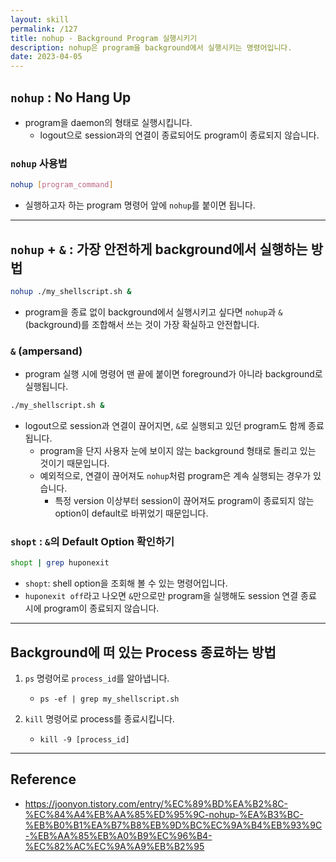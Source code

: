 ```yaml
---
layout: skill
permalink: /127
title: nohup - Background Program 실행시키기
description: nohup은 program을 background에서 실행시키는 명령어입니다.
date: 2023-04-05
---
```



## `nohup` : No Hang Up

- program을 daemon의 형태로 실행시킵니다.
    - logout으로 session과의 연결이 종료되어도 program이 종료되지 않습니다.


### `nohup` 사용법

```sh
nohup [program_command]
```

- 실행하고자 하는 program 명령어 앞에 `nohup`를 붙이면 됩니다.


---


## `nohup` + `&` : 가장 안전하게 background에서 실행하는 방법

```sh
nohup ./my_shellscript.sh &
```
- program을 종료 없이 background에서 실행시키고 싶다면 `nohup`과 `&`(background)를 조합해서 쓰는 것이 가장 확실하고 안전합니다.


### `&` (ampersand)

- program 실행 시에 명령어 맨 끝에 붙이면 foreground가 아니라 background로 실행됩니다.

```sh
./my_shellscript.sh & 
```

- logout으로 session과 연결이 끊어지면, `&`로 실행되고 있던 program도 함께 종료됩니다.
    - program을 단지 사용자 눈에 보이지 않는 background 형태로 돌리고 있는 것이기 때문입니다.
    - 예외적으로, 연결이 끊어져도 `nohup`처럼 program은 계속 실행되는 경우가 있습니다.
        - 특정 version 이상부터 session이 끊어져도 program이 종료되지 않는 option이 default로 바뀌었기 때문입니다.


### `shopt` : `&`의 Default Option 확인하기

```sh
shopt | grep huponexit
```

- `shopt`: shell option을 조회해 볼 수 있는 명령어입니다.
- `huponexit off`라고 나오면 `&`만으로만 program을 실행해도 session 연결 종료 시에 program이 종료되지 않습니다.


---


## Background에 떠 있는 Process 종료하는 방법

1. `ps` 명령어로 `process_id`를 알아냅니다.
    - `ps -ef | grep my_shellscript.sh`

2. `kill` 명령어로 process를 종료시킵니다.
    - `kill -9 [process_id]`


---


## Reference

- <https://joonyon.tistory.com/entry/%EC%89%BD%EA%B2%8C-%EC%84%A4%EB%AA%85%ED%95%9C-nohup-%EA%B3%BC-%EB%B0%B1%EA%B7%B8%EB%9D%BC%EC%9A%B4%EB%93%9C-%EB%AA%85%EB%A0%B9%EC%96%B4-%EC%82%AC%EC%9A%A9%EB%B2%95>
